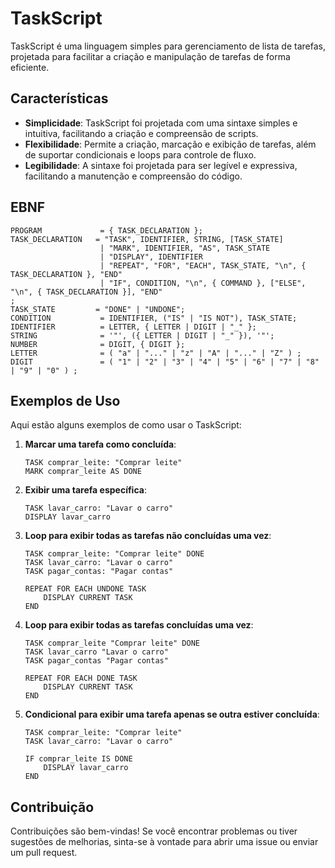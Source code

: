 # TaskScript

TaskScript é uma linguagem simples para gerenciamento de lista de tarefas, projetada para facilitar a criação e manipulação de tarefas de forma eficiente.

## Características

- **Simplicidade**: TaskScript foi projetada com uma sintaxe simples e intuitiva, facilitando a criação e compreensão de scripts.
- **Flexibilidade**: Permite a criação, marcação e exibição de tarefas, além de suportar condicionais e loops para controle de fluxo.
- **Legibilidade**: A sintaxe foi projetada para ser legível e expressiva, facilitando a manutenção e compreensão do código.

## EBNF

```plaintext
PROGRAM             = { TASK_DECLARATION };
TASK_DECLARATION   = "TASK", IDENTIFIER, STRING, [TASK_STATE]
                    | "MARK", IDENTIFIER, "AS", TASK_STATE
                    | "DISPLAY", IDENTIFIER
                    | "REPEAT", "FOR", "EACH", TASK_STATE, "\n", { TASK_DECLARATION }, "END"
                    | "IF", CONDITION, "\n", { COMMAND }, ["ELSE", "\n", { TASK_DECLARATION }], "END"
;
TASK_STATE         = "DONE" | "UNDONE";
CONDITION           = IDENTIFIER, ("IS" | "IS NOT"), TASK_STATE;
IDENTIFIER          = LETTER, { LETTER | DIGIT | "_" };
STRING              = '"', ({ LETTER | DIGIT | "_" }), '"';
NUMBER              = DIGIT, { DIGIT };
LETTER              = ( "a" | "..." | "z" | "A" | "..." | "Z" ) ;
DIGIT               = ( "1" | "2" | "3" | "4" | "5" | "6" | "7" | "8" | "9" | "0" ) ;
```

## Exemplos de Uso

Aqui estão alguns exemplos de como usar o TaskScript:

1. **Marcar uma tarefa como concluída**:

    ```plaintext
    TASK comprar_leite: "Comprar leite"
    MARK comprar_leite AS DONE
    ```

2. **Exibir uma tarefa específica**:

    ```plaintext
    TASK lavar_carro: "Lavar o carro"
    DISPLAY lavar_carro
    ```

3. **Loop para exibir todas as tarefas não concluídas uma vez**:

    ```plaintext
    TASK comprar_leite: "Comprar leite" DONE
    TASK lavar_carro: "Lavar o carro"
    TASK pagar_contas: "Pagar contas"

    REPEAT FOR EACH UNDONE TASK
        DISPLAY CURRENT TASK
    END
    ```

4. **Loop para exibir todas as tarefas concluídas uma vez**:

    ```plaintext
    TASK comprar_leite "Comprar leite" DONE
    TASK lavar_carro "Lavar o carro"
    TASK pagar_contas "Pagar contas"

    REPEAT FOR EACH DONE TASK
        DISPLAY CURRENT TASK
    END
    ```

5. **Condicional para exibir uma tarefa apenas se outra estiver concluída**:

    ```plaintext
    TASK comprar_leite: "Comprar leite"
    TASK lavar_carro: "Lavar o carro"

    IF comprar_leite IS DONE
        DISPLAY lavar_carro
    END
    ```

## Contribuição

Contribuições são bem-vindas! Se você encontrar problemas ou tiver sugestões de melhorias, sinta-se à vontade para abrir uma issue ou enviar um pull request.
